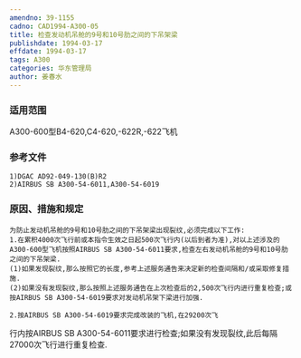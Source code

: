 ```yaml
---
amendno: 39-1155
cadno: CAD1994-A300-05
title: 检查发动机吊舱的9号和10号肋之间的下吊架梁
publishdate: 1994-03-17
effdate: 1994-03-17
tags: A300
categories: 华东管理局
author: 姜春水
---
```


### 适用范围 
A300-600型B4-620,C4-620,-622R,-622飞机

<!--more-->
### 参考文件
    1)DGAC AD92-049-130(B)R2 
    2)AIRBUS SB A300-54-6011,A300-54-6019 

### 原因、措施和规定 
    为防止发动机吊舱的9号和10号肋之间的下吊架梁出现裂纹,必须完成以下工作: 
    1.在累积4000次飞行前或本指令生效之日起500次飞行内(以后到者为准),对以上述涉及的A300-600型飞机按照AIRBUS SB A300-54-6011要求,检查左右发动机吊舱的9号和10号肋之间的下吊架梁. 
    (1)如果发现裂纹,那么按照它的长度,参考上述服务通告来决定新的检查间隔和/或采取修复措施. 
    (2)如果没有发现裂纹,那么按照上述服务通告在上次检查后的2,500次飞行内进行重复检查;或按AIRBUS SB A300-54-6019要求对发动机吊架下梁进行加强. 

    2.按AIRBUS SB A300-54-6019要求完成改装的飞机,在29200次飞
    
行内按AIRBUS SB A300-54-6011要求进行检查;如果没有发现裂纹,此后每隔27000次飞行进行重复检查.
